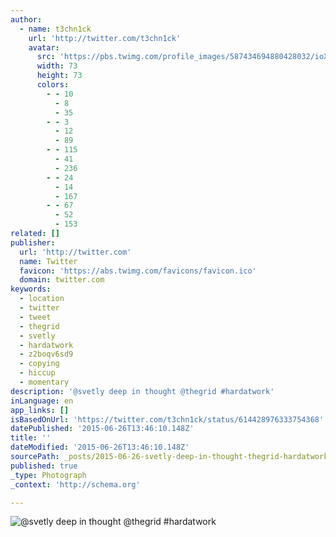 ```yaml
---
author:
  - name: t3chn1ck
    url: 'http://twitter.com/t3chn1ck'
    avatar:
      src: 'https://pbs.twimg.com/profile_images/587434694880428032/ioXBIDZv_bigger.jpg'
      width: 73
      height: 73
      colors:
        - - 10
          - 8
          - 35
        - - 3
          - 12
          - 89
        - - 115
          - 41
          - 236
        - - 24
          - 14
          - 167
        - - 67
          - 52
          - 153
related: []
publisher:
  url: 'http://twitter.com'
  name: Twitter
  favicon: 'https://abs.twimg.com/favicons/favicon.ico'
  domain: twitter.com
keywords:
  - location
  - twitter
  - tweet
  - thegrid
  - svetly
  - hardatwork
  - z2boqv6sd9
  - copying
  - hiccup
  - momentary
description: '@svetly deep in thought @thegrid #hardatwork'
inLanguage: en
app_links: []
isBasedOnUrl: 'https://twitter.com/t3chn1ck/status/614428976333754368'
datePublished: '2015-06-26T13:46:10.148Z'
title: ''
dateModified: '2015-06-26T13:46:10.148Z'
sourcePath: _posts/2015-06-26-svetly-deep-in-thought-thegrid-hardatwork.md
published: true
_type: Photograph
_context: 'http://schema.org'

---
```

![&commat;svetly deep in thought &commat;thegrid &num;hardatwork](https://pbs.twimg.com/media/CIbj4hoUcAAFN8V.jpg:large)